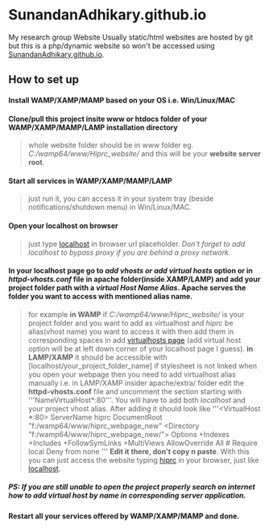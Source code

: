 # SunandanAdhikary.github.io
My research group Website
Usually static/html websites are hosted by git but this is a php/dynamic website so won't be accessed using [SunandanAdhikary.github.io](https://SunandanAdhikary.github.io).
## How to set up
#### Install WAMP/XAMP/MAMP based on your OS i.e. Win/Linux/MAC
#### Clone/pull this project insite www or htdocs folder of your  WAMP/XAMP/MAMP/LAMP installation directory
> whole website folder should be in www folder eg. *C:/wamp64/www/Hiprc_website/* and this will be your **website server root**.
#### Start all services in WAMP/XAMP/MAMP/LAMP
> just run it, you can access it in your system tray (beside notifications/shutdown menu) in Win/Linux/MAC.
#### Open your localhost on browser 
> just type [localhost](http://localhost/) in browser url placeholder. *Don't forget to add localhost to bypass proxy if you are behind a proxy network.*
#### In your localhost page go to *add vhosts or add virtual hosts* option or in *httpd-vhosts.conf* file in apache folder(inside XAMP/LAMP) and add your project folder path with a *virtual Host Name Alias*. Apache serves the folder you want to access with mentioned alias name.
> for example **in WAMP** if *C:/wamp64/www/Hiprc_website/* is your project folder and you want to add as virtualhost and *hiprc* be alias(vhost name) you want to access it with then add them in corresponding spaces in add [virtualhosts page](http://localhost/add_vhost.php?lang=english) (add virtual host option will be at left down corner of your localhost page I guess). 
> **in LAMP/XAMP** it should be accessible with [localhost/your_project_folder_name] if stylesheet is not linked when you open your webpage then you need to add virtualhost alias manually i.e. in LAMP/XAMP insider apache/extra/ folder edit the **httpd-vhosts.conf** file and uncomment the section starting with '''NameVirtualHost*:80'''. You will have to add both *localhost* and your project vhost alias. After adding it should look like 
'''<VirtualHost *:80>
	ServerName hiprc
	DocumentRoot "f:/wamp64/www/hiprc_webpage_new"
	<Directory  "f:/wamp64/www/hiprc_webpage_new/">
		Options +Indexes +Includes +FollowSymLinks +MultiViews
		AllowOverride All
		# Require local
    Deny from none
	</Directory>
</VirtualHost>'''
**Edit it there, don't copy n paste**.
With this you can just access the website typing [hiprc](http://hiprc/) in your browser, just like [localhost](http://localhost/).
##### PS: If you are still unable to open the project properly search on internet how to add virtual host by name in corresponding server application.
#### Restart all your services offered by WAMP/XAMP/MAMP and done.


